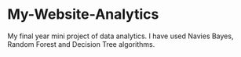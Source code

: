 # My-Website-Analytics
My final year mini project of data analytics. I have used Navies Bayes, Random Forest and Decision Tree algorithms.
